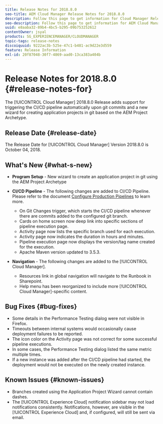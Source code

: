 ```yaml
---
title: Release Notes for 2018.8.0
seo-title: AEM Cloud Manager Release Notes for 2018.8.0
description: Follow this page to get information for Cloud Manager Release 2018.8.0.
seo-description: Follow this page to get information for AEM Cloud Manager Release 2018.8.0.
uuid: e8aaba32-89b4-4bc5-b295-09b753252612
contentOwner: jsyal
products: SG_EXPERIENCEMANAGER/CLOUDMANAGER
topic-tags: release-notes
discoiquuid: 9222ac3b-525e-47c1-b481-ac9d22e3d559
feature: Release Information
exl-id: 20f87048-30f7-4869-aad0-13ca383a404b
---
```

# Release Notes for 2018.8.0 {#release-notes-for}

The [!UICONTROL Cloud Manager] 2018.8.0 Release adds support for triggering the CI/CD pipeline automatically upon git commits and a new wizard for creating application projects in git based on the AEM Project Archetype.

## Release Date {#release-date}

The Release Date for [!UICONTROL Cloud Manager] Version 2018.8.0 is October 04, 2018.

## What's New {#what-s-new}

* **Program Setup** - New wizard to create an application project in git using the AEM Project Archetype 

* **CI/CD Pipeline** - The following changes are added to CI/CD Pipeline. Please refer to the document [Configure Production Pipelines](configuring-production-pipelines.md) to learn more.

  * On Git Changes trigger, which starts the CI/CD pipeline whenever there are commits added to the configured git branch.  
  * Cards on home screen now deep link into specific sections of pipeline execution page.
  * Activity page now lists the specific branch used for each execution.
  * Activity page now indicates the duration in hours and minutes.
  * Pipeline execution page now displays the version/tag name created for the execution.
  * Apache Maven version updated to 3.5.3.

* **Navigation** - The following changes are added to the [!UICONTROL Cloud Manager].

  * Resources link in global navigation will navigate to the Runbook in Sharepoint.
  * Help menu has been reorganized to include more [!UICONTROL Cloud Manager]-specific content.

## Bug Fixes {#bug-fixes}

* Some details in the Performance Testing dialog were not visible in Firefox.
* Timeouts between internal systems would occasionally cause deployment failures to be reported.
* The icon color on the Activity page was not correct for some successful pipeline executions.
* In some cases, the Performance Testing dialog listed the same metric multiple times.
* If a new instance was added after the CI/CD pipeline had started, the deployment would not be executed on the newly created instance.

## Known Issues {#known-issues}

* Branches created using the Application Project Wizard cannot contain dashes.
* The [!UICONTROL Experience Cloud] notification sidebar may not load notifications consistently. Notifications, however, are visible in the [!UICONTROL Experience Cloud] and, if configured, will still be sent via email.
